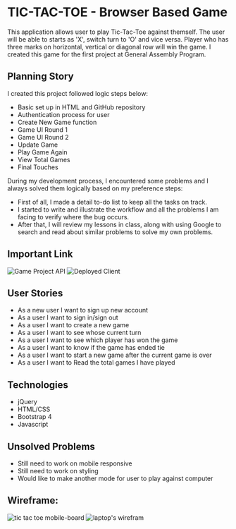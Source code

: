 # TIC-TAC-TOE - Browser Based Game

This application allows user to play Tic-Tac-Toe against themself. The user will be able to starts as 'X', switch turn to 'O' and vice versa. Player who has three marks on horizontal, vertical or diagonal row will win the game.
I created this game for the first project at General Assembly Program.

## Planning Story
I created this project followed logic steps below:
- Basic set up in HTML and GitHub repository
- Authentication process for user
- Create New Game function
- Game UI Round 1
- Game UI Round 2
- Update Game
- Play Game Again
- View Total Games
- Final Touches

During my development process, I encountered some problems and I always solved them logically based on my preference steps:
- First of all, I made a detail to-do list to keep all the tasks on track.
- I started to write and illustrate the workflow and all the problems I am facing to verify where the bug occurs.
- After that, I will review my lessons in class, along with using Google to search and read about similar problems to solve my own problems.

## Important Link
![Game Project API](https://git.generalassemb.ly/ga-wdi-boston/game-project-api)
![Deployed Client](https://hanvnguyen94.github.io/tic-tac-toe-client/)

## User Stories
- As a new user I want to sign up new account
- As a user I want to sign in/sign out
- As a user I want to create a new game
- As a user I want to see whose current turn
- As a user I want to see which player has won the game
- As a user I want to know if the game has ended tie
- As a user I want to start a new game after the current game is over
- As a user I want to Read the total games I have played

## Technologies
- jQuery
- HTML/CSS
- Bootstrap 4
- Javascript

## Unsolved Problems
- Still need to work on mobile responsive
- Still need to work on styling
- Would like to make another mode for user to play against computer

## Wireframe:
![tic tac toe mobile-board](https://user-images.githubusercontent.com/73920080/103297987-711d5780-49c7-11eb-9e0f-098e36056b5a.png)
![laptop's wirefram](https://user-images.githubusercontent.com/73920080/101420857-11002d80-38c1-11eb-9a2f-b53f8a65121d.png)
